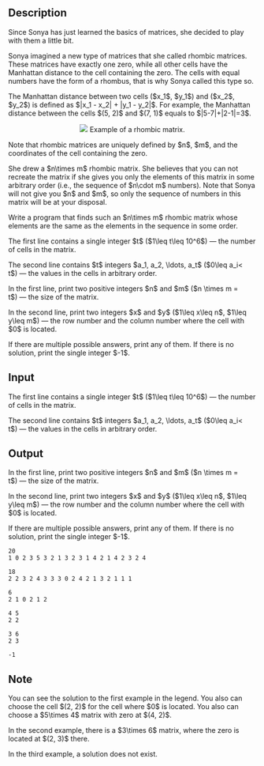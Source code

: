## Description

<div><p>Since Sonya has just learned the basics of matrices, she decided to play with them a little bit.</p><p>Sonya imagined a new type of matrices that she called <span class="tex-font-style-it">rhombic matrices</span>. These matrices have exactly one zero, while all other cells have the Manhattan distance to the cell containing the zero. The cells with equal numbers have the form of a rhombus, that is why Sonya called this type so.</p><p>The Manhattan distance between two cells ($x_1$, $y_1$) and ($x_2$, $y_2$) is defined as $|x_1 - x_2| + |y_1 - y_2|$. For example, the Manhattan distance between the cells $(5, 2)$ and $(7, 1)$ equals to $|5-7|+|2-1|=3$.</p><center> <img class="tex-graphics" src="file://BHXfbyyk.png" style="max-width: 100.0%;max-height: 100.0%;">   <span class="tex-font-size-small">Example of <span class="tex-font-style-it">a rhombic matrix</span>.</span> </center><p>Note that <span class="tex-font-style-it">rhombic matrices</span> are uniquely defined by $n$, $m$, and the coordinates of the cell containing the zero.</p><p>She drew a $n\times m$ <span class="tex-font-style-it">rhombic matrix</span>. She believes that you can not recreate the matrix if she gives you only the elements of this matrix in some arbitrary order (i.e., the sequence of $n\cdot m$ numbers). Note that Sonya will not give you $n$ and $m$, so only the sequence of numbers in this matrix will be at your disposal.</p><p>Write a program that finds such an $n\times m$ <span class="tex-font-style-it">rhombic matrix</span> whose elements are the same as the elements in the sequence in some order.</p></div><div class="input-specification"><p>The first line contains a single integer $t$ ($1\leq t\leq 10^6$)&nbsp;— the number of cells in the matrix.</p><p>The second line contains $t$ integers $a_1, a_2, \ldots, a_t$ ($0\leq a_i&lt; t$)&nbsp;— the values in the cells in arbitrary order.</p></div><div class="output-specification"><p>In the first line, print two positive integers $n$ and $m$ ($n \times m = t$)&nbsp;— the size of the matrix.</p><p>In the second line, print two integers $x$ and $y$ ($1\leq x\leq n$, $1\leq y\leq m$)&nbsp;— the row number and the column number where the cell with $0$ is located.</p><p>If there are multiple possible answers, print any of them. If there is no solution, print the single integer $-1$.</p></div>

## Input

<p>The first line contains a single integer $t$ ($1\leq t\leq 10^6$)&nbsp;— the number of cells in the matrix.</p><p>The second line contains $t$ integers $a_1, a_2, \ldots, a_t$ ($0\leq a_i&lt; t$)&nbsp;— the values in the cells in arbitrary order.</p>

## Output

<p>In the first line, print two positive integers $n$ and $m$ ($n \times m = t$)&nbsp;— the size of the matrix.</p><p>In the second line, print two integers $x$ and $y$ ($1\leq x\leq n$, $1\leq y\leq m$)&nbsp;— the row number and the column number where the cell with $0$ is located.</p><p>If there are multiple possible answers, print any of them. If there is no solution, print the single integer $-1$.</p>





```input1
20
1 0 2 3 5 3 2 1 3 2 3 1 4 2 1 4 2 3 2 4

```




```input2
18
2 2 3 2 4 3 3 3 0 2 4 2 1 3 2 1 1 1

```




```input3
6
2 1 0 2 1 2

```




```output1
4 5
2 2

```




```output2
3 6
2 3

```




```output3
-1

```



## Note

<p>You can see the solution to the first example in the legend. You also can choose the cell $(2, 2)$ for the cell where $0$ is located. You also can choose a $5\times 4$ matrix with zero at $(4, 2)$.</p><p>In the second example, there is a $3\times 6$ matrix, where the zero is located at $(2, 3)$ there.</p><p>In the third example, a solution does not exist.</p>
